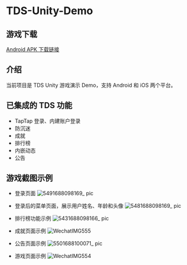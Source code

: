 # TDS-Unity-Demo

## 游戏下载

[Android APK 下载链接](https://capacity-files.lcfile.com/cU333sNE36KrHvaPVHMGYVjpBmYCkgHG/launcher-debug.apk)

## 介绍
当前项目是 TDS Unity 游戏演示 Demo，支持 Android 和 iOS 两个平台。

## 已集成的 TDS 功能
* TapTap 登录、内建账户登录
* 防沉迷
* 成就
* 排行榜
* 内嵌动态
* 公告

## 游戏截图示例

* 登录页面
![5491688098169_ pic](https://github.com/taptap/TDS-Unity-Demo/assets/11917002/3e5dafea-ab47-42f8-9146-7551e816f253)

* 登录后的菜单页面，展示用户姓名、年龄和头像
![5481688098169_ pic](https://github.com/taptap/TDS-Unity-Demo/assets/11917002/8dd837ba-f323-4ed5-8405-3f6992b4057c)

* 排行榜功能示例
![5431688098166_ pic](https://github.com/taptap/TDS-Unity-Demo/assets/11917002/3febf13b-af83-46d4-883c-60b73fa15c95)

* 成就页面示例
![WechatIMG555](https://github.com/taptap/TDS-Unity-Demo/assets/11917002/32290d2c-b61f-407c-a326-2d27cc3e40d9)

* 公告页面示例
![5501688100071_ pic](https://github.com/taptap/TDS-Unity-Demo/assets/11917002/9c7b3624-dad0-4462-a692-fc8ebdd87924)

* 游戏页面示例
![WechatIMG554](https://github.com/taptap/TDS-Unity-Demo/assets/11917002/0075f583-2a91-4bd7-8cb0-4f0f18ec9c54)




